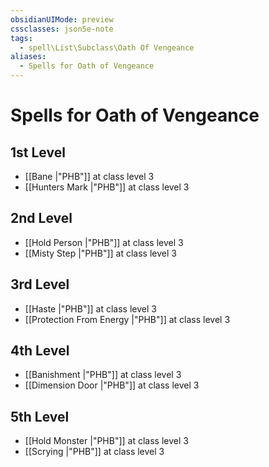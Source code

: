 ```yaml
---
obsidianUIMode: preview
cssclasses: json5e-note
tags:
  - spell\List\Subclass\Oath Of Vengeance
aliases:
  - Spells for Oath of Vengeance
---
```

# Spells for Oath of Vengeance

## 1st Level

- [[Bane \|"PHB"]] at class level 3
- [[Hunters Mark \|"PHB"]] at class level 3

## 2nd Level

- [[Hold Person \|"PHB"]] at class level 3
- [[Misty Step \|"PHB"]] at class level 3

## 3rd Level

- [[Haste \|"PHB"]] at class level 3
- [[Protection From Energy \|"PHB"]] at class level 3

## 4th Level

- [[Banishment \|"PHB"]] at class level 3
- [[Dimension Door \|"PHB"]] at class level 3

## 5th Level

- [[Hold Monster \|"PHB"]] at class level 3
- [[Scrying \|"PHB"]] at class level 3
